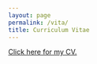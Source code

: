 ```yaml
---
layout: page
permalink: /vita/
title: Curriculum Vitae
---
```




[Click here for my CV.](/assets/pdf/rafid_mahmood_academic_cv.pdf)


